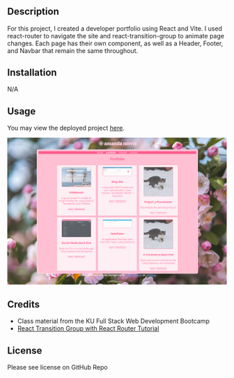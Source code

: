 # <React-Portfolio>

## Description

For this project, I created a developer portfolio using React and Vite. I used react-router to navigate the site and react-transition-group to animate page changes. Each page has their own component, as well as a Header, Footer, and Navbar that remain the same throughout. 

## Installation

N/A

## Usage

You may view the deployed project [here](https://aknportfolio.netlify.app/).

![screenshot of deployed project](readme-ss.png)

## Credits

- Class material from the KU Full Stack Web Development Bootcamp
- [React Transition Group with React Router Tutorial](https://reactcommunity.org/react-transition-group/with-react-router)

## License

Please see license on GitHub Repo